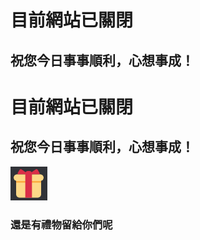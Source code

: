 # 目前網站已關閉
## 祝您今日事事順利，心想事成！
# 目前網站已關閉
## 祝您今日事事順利，心想事成！

![Image](https://raw.githubusercontent.com/William957-web/Programming-Problem-Solving/main/gift.png)  
### 還是有禮物留給你們呢
